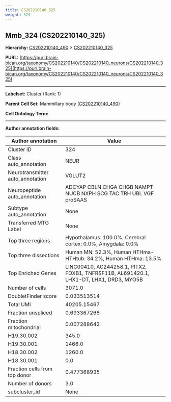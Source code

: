 ```yaml
---
title: CS202210140_325
weight: 325
---
```

## Mmb_324 (CS202210140_325)
<b>Hierarchy: </b>
[CS202210140_490](../CS202210140_490) >
[CS202210140_325](../CS202210140_325)

**PURL:** [https://purl.brain-bican.org/taxonomy/CS202210140/CS202210140_neurons/CS202210140_325](https://purl.brain-bican.org/taxonomy/CS202210140/CS202210140_neurons/CS202210140_325)

---


**Labelset:** Cluster (Rank: 1)

**Parent Cell Set:** Mammillary body ([CS202210140_490](../CS202210140_490))



**Cell Ontology Term:** 

[MARKER GENES.]: #


---

[TRANSFERRED ANNOTATIONS.]: #


[AUTHOR ANNOTATION FIELDS.]: #


**Author annotation fields:**

| Author annotation | Value |
|-------------------|-------|
|Cluster ID|324|
|Class auto_annotation|NEUR|
|Neurotransmitter auto_annotation|VGLUT2|
|Neuropeptide auto_annotation|ADCYAP CBLN CHGA CHGB NAMPT NUCB NXPH SCG TAC TRH UBL VGF proSAAS|
|Subtype auto_annotation|None|
|Transferred MTG Label|None|
|Top three regions|Hypothalamus: 100.0%, Cerebral cortex: 0.0%, Amygdala: 0.0%|
|Top three dissections|Human MN: 52.3%, Human HTHma-HTHtub: 34.2%, Human HTHma: 13.5%|
|Top Enriched Genes|LINC00410, AC244258.1, PITX2, FOXB1, TNFRSF11B, AL691420.1, LHX1-DT, LHX1, DRD3, MYO5B|
|Number of cells|3071.0|
|DoubletFinder score|0.033513514|
|Total UMI|40205.15467|
|Fraction unspliced|0.693367268|
|Fraction mitochondrial|0.007288642|
|H19.30.002|345.0|
|H19.30.001|1466.0|
|H18.30.002|1260.0|
|H18.30.001|0.0|
|Fraction cells from top donor|0.477368935|
|Number of donors|3.0|
|subcluster_id|None|

